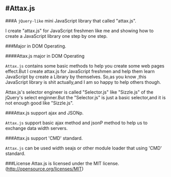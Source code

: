 #Attax.js
-----------

###A `jQuery-like` mini JavaScript  library that called "attax.js".

I create "attax.js" for  JavaScript freshmen like me and  showing  how to create a JavaScript library one step by one step.


###Major in DOM Operating.

####Attax.js major in DOM Operating

`Attax.js` contains some basic methods to help you create some web pages effect.But I create attax.js for JavaScript freshmen and help them learn JavaScript by create a Library by themselves. So,as you know ,this JavaScript library is shit actually,and I am so happy to help others though.

Attax.js's selector engineer is called "Selector.js" like "Sizzle.js" of the jQuery's select enginner.But the "Selector.js" is just a basic selector,and it is not  enough good like "Sizzle.js".



###Attax.js support ajax and JSONp.

`Attax.js` support basic ajax method and jsonP method  to help us to exchange data width servers.


###Attax.js support 'CMD' standard.

`Attax.js` can be used width seajs or other module loader that using 'CMD' standard.


###License
Attax.js is licensed under the MIT license. (http://opensource.org/licenses/MIT)
